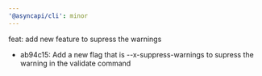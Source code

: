```yaml
---
'@asyncapi/cli': minor
---
```


feat: add new feature to supress the warnings

- ab94c15: Add a new flag that is --x-suppress-warnings to supress the warning in the validate command


